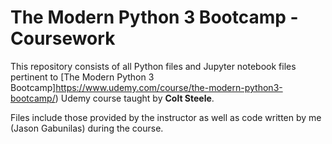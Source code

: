 # The Modern Python 3 Bootcamp - Coursework

This repository consists of all Python files and Jupyter notebook files pertinent to [The Modern Python 3 Bootcamp]https://www.udemy.com/course/the-modern-python3-bootcamp/) Udemy course taught by **Colt Steele**.

Files include those provided by the instructor as well as code written by me (Jason Gabunilas) during the course. 

